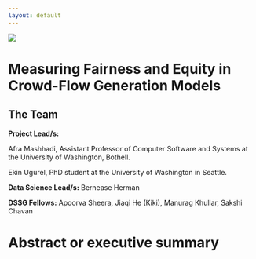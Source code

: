 ```yaml
---
layout: default
---
```


<img src="{{ site.url }}{{ site.baseurl }}/assets/img/eScience.png">


# Measuring Fairness and Equity in Crowd-Flow Generation Models


## The Team

**Project Lead/s:** 

Afra Mashhadi, Assistant Professor of Computer Software and Systems at the University of Washington, Bothell.

Ekin Ugurel, PhD student at the University of Washington in Seattle.

**Data Science Lead/s:** Bernease Herman


**DSSG Fellows:** Apoorva Sheera, Jiaqi He (Kiki), Manurag Khullar, Sakshi Chavan

# Abstract or executive summary
